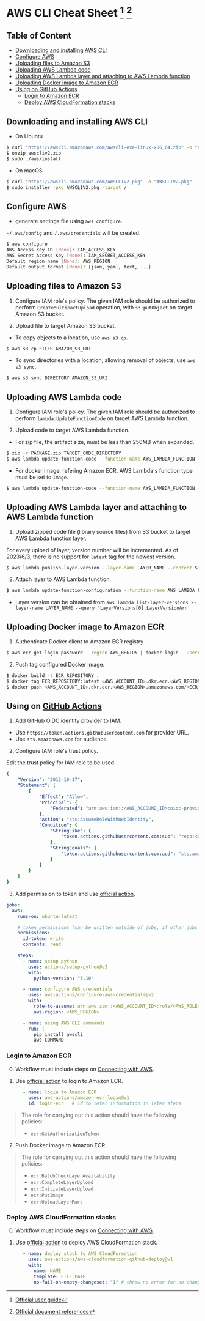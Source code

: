 # AWS CLI Cheat Sheet [^userguide] [^document] <!-- omit in toc -->
[^userguide]: [Official user guide](https://docs.aws.amazon.com/cli/latest/userguide/cli-chap-welcome.html)
[^document]: [Official document references](https://awscli.amazonaws.com/v2/documentation/api/latest/reference/index.html)

## Table of Content <!-- omit in toc -->
- [Downloading and installing AWS CLI](#downloading-and-installing-aws-cli)
- [Configure AWS](#configure-aws)
- [Uploading files to Amazon S3](#uploading-files-to-amazon-s3)
- [Uploading AWS Lambda code](#uploading-aws-lambda-code)
- [Uploading AWS Lambda layer and attaching to AWS Lambda function](#uploading-aws-lambda-layer-and-attaching-to-aws-lambda-function)
- [Uploading Docker image to Amazon ECR](#uploading-docker-image-to-amazon-ecr)
- [Using on GitHub Actions](#using-on-github-actions)
  - [Login to Amazon ECR](#login-to-amazon-ecr)
  - [Deploy AWS CloudFormation stacks](#deploy-aws-cloudformation-stacks)


## Downloading and installing AWS CLI
- On Ubuntu
```bash
$ curl "https://awscli.amazonaws.com/awscli-exe-linux-x86_64.zip" -o "awscliv2.zip"
$ unzip awscliv2.zip
$ sudo ./aws/install
```

- On macOS
```bash
$ curl "https://awscli.amazonaws.com/AWSCLIV2.pkg" -o "AWSCLIV2.pkg"
$ sudo installer -pkg AWSCLIV2.pkg -target /
```


## Configure AWS
- generate settings file using `aws configure`.

`~/.aws/config` and `/.aws/credentials` will be created.
```bash
$ aws configure
AWS Access Key ID [None]: IAM_ACCESS_KEY
AWS Secret Access Key [None]: IAM_SECRET_ACCESS_KEY
Default region name [None]: AWS_REGION
Default output format [None]: [json, yaml, text, ...]
```


## Uploading files to Amazon S3
1. Configure IAM role's policy. The given IAM role should be authorized to perform `CreateMultipartUpload` operation, with `s3:putObject` on target Amazon S3 bucket.

2. Upload file to target Amazon S3 bucket.
- To copy objects to a location, use `aws s3 cp`.
```bash
$ aws s3 cp FILES AMAZON_S3_URI
```
- To sync directories with a location, allowing removal of objects, use `aws s3 sync`.
```bash
$ aws s3 sync DIRECTORY AMAZON_S3_URI
```


## Uploading AWS Lambda code
1. Configure IAM role's policy. The given IAM role should be authorized to perform `lambda:UpdateFunctionCode` on target AWS Lambda function.

2. Upload code to target AWS Lambda function.

- For zip file, the artifact size, must be less than 250MB when expanded.
```bash
$ zip -r PACKAGE.zip TARGET_CODE_DIRECTORY
$ aws lambda update-function-code --function-name AWS_LAMBDA_FUNCTION --zip-file fileb://PACKAGE.zip --publish
```

- For docker image, refering Amazon ECR, AWS Lambda's function type must be set to `Image`.
```bash
$ aws lambda update-function-code --function-name AWS_LAMBDA_FUNCTION --image-uri AWS_ECR_URI
```


## Uploading AWS Lambda layer and attaching to AWS Lambda function
1. Upload zipped code file (library source files) from S3 bucket to target AWS Lambda function layer.

For every upload of layer, version number will be incremented. As of 2023/6/3, there is no support for `latest` tag for the newest version.
```bash
$ aws lambda publish-layer-version --layer-name LAYER_NAME --content S3Bucket=<S3_BUCKET_NAME>,S3Key=<S3_OBJECT_KEY>
```

2. Attach layer to AWS Lambda function.
```bash
$ aws lambda update-function-configuration --function-name AWS_LAMBDA_FUNCTION --layers <LAYER_ARN>:<LAYER_VERSION>
```

- Layer version can be obtained from `aws lambda list-layer-versions --layer-name LAYER_NAME --query 'LayerVersions[0].LayerVersionArn'`


## Uploading Docker image to Amazon ECR
1. Authenticate Docker client to Amazon ECR registry
```bash
$ aws ecr get-login-password --region AWS_REGION | docker login --username AWS --password-stdin <AWS_ACCOUNT_ID>.dkr.ecr.<AWS_REGION>.amazonaws.com
```

2. Push tag configured Docker image.
```bash
$ docker build -t ECR_REPOSITORY .
$ docker tag ECR_REPOSITORY:latest <AWS_ACCOUNT_ID>.dkr.ecr.<AWS_REGION>.amazonaws.com/<ECR_REPOSITORY>:latest
$ docker push <AWS_ACCOUNT_ID>.dkr.ecr.<AWS_REGION>.amazonaws.com/<ECR_REPOSITORY>:latest
```


## Using on [GitHub Actions](https://docs.github.com/en/actions/deployment/security-hardening-your-deployments/configuring-openid-connect-in-amazon-web-services)
1. Add GitHub OIDC identity provider to IAM.
- Use `https://token.actions.githubusercontent.com` for provider URL.
- Use `sts.amazonaws.com` for audience.

2. Configure IAM role's trust policy.

Edit the trust policy for IAM role to be used.
```yaml
{
    "Version": "2012-10-17",
    "Statement": [
        {
            "Effect": "Allow",
            "Principal": {
                "Federated": "arn:aws:iam::<AWS_ACCOUND_ID>:oidc-provider/token.actions.githubusercontent.com"
            },
            "Action": "sts:AssumeRoleWithWebIdentity",
            "Condition": {
                "StringLike": {
                    "token.actions.githubusercontent.com:sub": "repo:<GITHUB_ORGANIZATION>/<GITHUB_REPOSITORY>:*"
                },
                "StringEquals": {
                    "token.actions.githubusercontent.com:aud": "sts.amazonaws.com"
                }
            }
        }
    ]
}
```

3. Add permission to token and use [official action](https://github.com/aws-actions/configure-aws-credentials).
```yaml
jobs:
  aws:
    runs-on: ubuntu-latest

    # token permissions (can be written outside of jobs, if other jobs uses AWS as well)
    permissions:
      id-token: write
      contents: read

    steps:
      - name: setup python
        uses: actions/setup-python@v3
        with:
          python-version: "3.10"

      - name: configure AWS credentials
        uses: aws-actions/configure-aws-credentials@v2
        with:
          role-to-assume: arn:aws:iam::<AWS_ACCOUNT_ID>:role/<AWS_ROLE>
          aws-region: <AWS_REGION>

      - name: using AWS CLI commands
        run: |
          pip install awscli
          aws COMMAND
```

### Login to Amazon ECR
0. Workflow must include steps on [Connecting with AWS](#connecting-with-aws).

1. Use [official action](https://github.com/aws-actions/amazon-ecr-login) to login to Amazon ECR.
```yaml
      - name: login to Amazon ECR
        uses: aws-actions/amazon-ecr-login@v1
        id: login-ecr   # id to refer information in later steps
```
> The role for carrying out this action should have the following policies:
> - `ecr:GetAuthorizationToken`

2. Push Docker image to Amazon ECR.
> The role for carrying out this action should have the following policies:
> - `ecr:BatchCheckLayerAvailability`
> - `ecr:CompleteLayerUpload`
> - `ecr:InitiateLayerUpload`
> - `ecr:PutImage`
> - `ecr:UploadLayerPart`

### Deploy AWS CloudFormation stacks
0. Workflow must include steps on [Connecting with AWS](#connecting-with-aws).

1. Use [official action](https://github.com/aws-actions/aws-cloudformation-github-deploy) to deploy AWS CloudFormation stack.
```yaml
      - name: deploy stack to AWS CloudFormation
        uses: aws-actions/aws-cloudformation-github-deploy@v1
        with:
          name: NAME
          template: FILE_PATH
          no-fail-on-empty-changeset: "1" # throw no error for no changes
```
